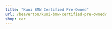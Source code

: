 ```yaml
---
title: "Kuni BMW Certified Pre-Owned"
url: /beaverton/kuni-bmw-certified-pre-owned/
shop: car
---
```


